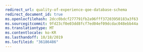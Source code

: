 ```yaml
---
redirect_url: quality-of-experience-qoe-database-schema
redirect_document_id: true
ms.openlocfilehash: 2dcc0bdcf277791fb2a96fff37203950183a3f63
ms.sourcegitcommit: 9fd23cf0e03dd8fcf7ed04ef09dcdac048ebb44a
ms.translationtype: MT
ms.contentlocale: ko-KR
ms.lasthandoff: 10/18/2019
ms.locfileid: "36186486"
---
```

